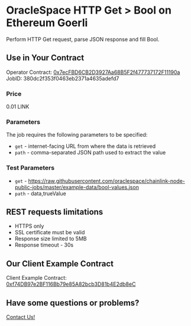 # OracleSpace HTTP Get > Bool on Ethereum Goerli

Perform HTTP Get request, parse JSON response and fill Bool.

## Use in Your Contract

Operator Contract: [0x7ecFBD6CB2D3927Aa68B5F2f477737172F11190a](https://goerli.etherscan.io/address/0x7ecFBD6CB2D3927Aa68B5F2f477737172F11190a)  
JobID: 380dc2f353f0463eb2371a4635adefd7

### Price

0.01 LINK

### Parameters

The job requires the following parameters to be specified:

- `get` - internet-facing URL from where the data is retrieved
- `path` - comma-separated JSON path used to extract the value

### Test Parameters

- `get` - https://raw.githubusercontent.com/oraclespace/chainlink-node-public-jobs/master/example-data/bool-values.json
- `path` - data,trueValue

## REST requests limitations

- HTTPS only
- SSL certificate must be valid
- Response size limited to 5MB
- Response timeout - 30s

## Our Client Example Contract

Client Example Contract: [0xf74DB97e2BF116Bb79e85A82bcb3D81b4E2db8eC](https://goerli.etherscan.io/address/0xf74DB97e2BF116Bb79e85A82bcb3D81b4E2db8eC)

## Have some questions or problems?

[Contact Us!](https://github.com/oraclespace/chainlink-node-public-jobs#contact-us)
